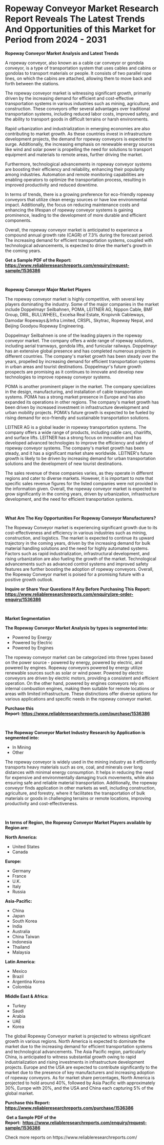 <p><h1>Ropeway Conveyor Market Research Report Reveals The Latest Trends And Opportunities of this Market for Period from 2024 - 2031</h1></p><p><strong>Ropeway Conveyor Market Analysis and Latest Trends</strong></p>
<p><p>A ropeway conveyor, also known as a cable car conveyor or gondola conveyor, is a type of transportation system that uses cables and cabins or gondolas to transport materials or people. It consists of two parallel rope lines, on which the cabins are attached, allowing them to move back and forth between the stations.</p><p>The ropeway conveyor market is witnessing significant growth, primarily driven by the increasing demand for efficient and cost-effective transportation systems in various industries such as mining, agriculture, and construction. These conveyors offer several advantages over traditional transportation systems, including reduced labor costs, improved safety, and the ability to transport goods in difficult terrains or harsh environments.</p><p>Rapid urbanization and industrialization in emerging economies are also contributing to market growth. As these countries invest in infrastructure development projects, the demand for ropeway conveyors is expected to surge. Additionally, the increasing emphasis on renewable energy sources like wind and solar power is propelling the need for solutions to transport equipment and materials to remote areas, further driving the market.</p><p>Furthermore, technological advancements in ropeway conveyor systems are boosting their efficiency and reliability, enhancing their popularity among industries. Automation and remote monitoring capabilities are enabling operators to optimize the transportation process, resulting in improved productivity and reduced downtime.</p><p>In terms of trends, there is a growing preference for eco-friendly ropeway conveyors that utilize clean energy sources or have low environmental impact. Additionally, the focus on reducing maintenance costs and enhancing the lifespan of ropeway conveyor systems is gaining prominence, leading to the development of more durable and efficient components.</p><p>Overall, the ropeway conveyor market is anticipated to experience a compound annual growth rate (CAGR) of 7.3% during the forecast period. The increasing demand for efficient transportation systems, coupled with technological advancements, is expected to drive the market's growth in the coming years.</p></p>
<p><strong>Get a Sample PDF of the Report:&nbsp; <a href="https://www.reliableresearchreports.com/enquiry/request-sample/1536386">https://www.reliableresearchreports.com/enquiry/request-sample/1536386</a></strong></p>
<p>&nbsp;</p>
<p><strong>Ropeway Conveyor Major Market Players</strong></p>
<p><p>The ropeway conveyor market is highly competitive, with several key players dominating the industry. Some of the major companies in the market include Doppelmayr Seilbahnen, POMA, LEITNER AG, Nippon Cable, BMF Group, DRIL, BULLWHEEL, Excelsa Real Estate, Kropivnik Cableways, Damodar Ropeways＆Infra Limited, CRSPL, Skytrac, Ropeway Nepal, and Beijing Goodyou Ropeway Engineering.</p><p>Doppelmayr Seilbahnen is one of the leading players in the ropeway conveyor market. The company offers a wide range of ropeway solutions, including aerial tramways, gondola lifts, and funicular railways. Doppelmayr has an extensive global presence and has completed numerous projects in different countries. The company's market growth has been steady over the years, propelled by increasing demand for efficient transportation systems in urban areas and tourist destinations. Doppelmayr's future growth prospects are promising as it continues to innovate and develop new technologies to improve ropeway conveyor systems.</p><p>POMA is another prominent player in the market. The company specializes in the design, manufacturing, and installation of cable transportation systems. POMA has a strong market presence in Europe and has also expanded its operations in other regions. The company's market growth has been driven by increased investment in infrastructure development and urban mobility projects. POMA's future growth is expected to be fueled by rising demand for eco-friendly and sustainable transportation solutions.</p><p>LEITNER AG is a global leader in ropeway transportation systems. The company offers a wide range of products, including cable cars, chairlifts, and surface lifts. LEITNER has a strong focus on innovation and has developed advanced technologies to improve the efficiency and safety of ropeway conveyor systems. The company's market growth has been steady, and it has a significant market share worldwide. LEITNER's future growth is likely to be driven by increasing demand for urban transportation solutions and the development of new tourist destinations.</p><p>The sales revenue of these companies varies, as they operate in different regions and cater to diverse markets. However, it is important to note that specific sales revenue figures for the listed companies were not provided in the information given. Overall, the ropeway conveyor market is expected to grow significantly in the coming years, driven by urbanization, infrastructure development, and the need for efficient transportation systems.</p></p>
<p>&nbsp;</p>
<p><strong>What Are The Key Opportunities For Ropeway Conveyor Manufacturers?</strong></p>
<p><p>The Ropeway Conveyor market is experiencing significant growth due to its cost-effectiveness and efficiency in various industries such as mining, construction, and logistics. The market is expected to continue its upward trajectory in the coming years, driven by the increasing demand for bulk material handling solutions and the need for highly automated systems. Factors such as rapid industrialization, infrastructural development, and rising urbanization are also fueling the growth of the market. Technological advancements such as advanced control systems and improved safety features are further boosting the adoption of ropeway conveyors. Overall, the Ropeway Conveyor market is poised for a promising future with a positive growth outlook.</p></p>
<p><strong>Inquire or Share Your Questions If Any Before Purchasing This Report: <a href="https://www.reliableresearchreports.com/enquiry/pre-order-enquiry/1536386">https://www.reliableresearchreports.com/enquiry/pre-order-enquiry/1536386</a></strong></p>
<p>&nbsp;</p>
<p><strong>Market Segmentation</strong></p>
<p><strong>The Ropeway Conveyor Market Analysis by types is segmented into:</strong></p>
<p><ul><li>Powered by Energy</li><li>Powered by Electric</li><li>Powered by Engines</li></ul></p>
<p><p>The ropeway conveyor market can be categorized into three types based on the power source - powered by energy, powered by electric, and powered by engines. Ropeway conveyors powered by energy utilize renewable sources such as solar or wind power. Powered by electric conveyors are driven by electric motors, providing a consistent and efficient operation. On the other hand, powered by engines conveyors rely on internal combustion engines, making them suitable for remote locations or areas with limited infrastructure. These distinctions offer diverse options for various applications and specific needs in the ropeway conveyor market.</p></p>
<p><strong>Purchase this Report:&nbsp;<a href="https://www.reliableresearchreports.com/purchase/1536386">https://www.reliableresearchreports.com/purchase/1536386</a></strong></p>
<p>&nbsp;</p>
<p><strong>The Ropeway Conveyor Market Industry Research by Application is segmented into:</strong></p>
<p><ul><li>In Mining</li><li>Other</li></ul></p>
<p><p>The ropeway conveyor is widely used in the mining industry as it efficiently transports heavy materials such as ore, coal, and minerals over long distances with minimal energy consumption. It helps in reducing the need for expensive and environmentally damaging truck movements, while also ensuring safe and reliable material transportation. Additionally, the ropeway conveyor finds application in other markets as well, including construction, agriculture, and forestry, where it facilitates the transportation of bulk materials or goods in challenging terrains or remote locations, improving productivity and cost-effectiveness.</p></p>
<p>&nbsp;</p>
<p><strong>In terms of Region, the Ropeway Conveyor Market Players available by Region are:</strong></p>
<p>
    <p> <strong> North America: </strong>
        <ul>
            <li>United States</li>
            <li>Canada</li>
        </ul>
        </p> 
    <p> <strong> Europe: </strong>
        <ul>
            <li>Germany</li>
            <li>France</li>
            <li>U.K.</li>
            <li>Italy</li>
            <li>Russia</li>
        </ul>
        </p> 
    <p> <strong> Asia-Pacific: </strong>
        <ul>
            <li>China</li>
            <li>Japan</li>
            <li>South Korea</li>
            <li>India</li>
            <li>Australia</li>
            <li>China Taiwan</li>
            <li>Indonesia</li>
            <li>Thailand</li>
            <li>Malaysia</li>
        </ul>
        </p> 
    <p> <strong> Latin America: </strong>
        <ul>
            <li>Mexico</li>
            <li>Brazil</li>
            <li>Argentina Korea</li>
            <li>Colombia</li>
        </ul>
        </p> 
    <p> <strong> Middle East & Africa: </strong>
        <ul>
            <li>Turkey</li>
            <li>Saudi</li>
            <li>Arabia</li>
            <li>UAE</li>
            <li>Korea</li>
        </ul>
    </p>
    </p>
<p><p>The global Ropeway Conveyor market is projected to witness significant growth in various regions. North America is expected to dominate the market due to the increasing demand for efficient transportation systems and technological advancements. The Asia Pacific region, particularly China, is anticipated to witness substantial growth owing to rapid industrialization and rising investments in infrastructure development projects. Europe and the USA are expected to contribute significantly to the market due to the presence of key manufacturers and increasing adoption of ropeway conveyors. As for market share percentages, North America is projected to hold around 40%, followed by Asia Pacific with approximately 30%, Europe with 20%, and the USA and China each capturing 5% of the global market.</p></p>
<p><strong>Purchase this Report: <a href="https://www.reliableresearchreports.com/purchase/1536386">https://www.reliableresearchreports.com/purchase/1536386</a></strong></p>
<p>&nbsp;<strong>Get a Sample PDF of the Report:&nbsp;&nbsp;<a href="https://www.reliableresearchreports.com/enquiry/request-sample/1536386">https://www.reliableresearchreports.com/enquiry/request-sample/1536386</a></strong></p>
<p><strong></strong></p>
<p>Check more reports on https://www.reliableresearchreports.com/</p>